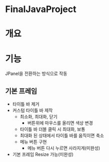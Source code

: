 # FinalJavaProject

# 개요

# 기능
 
JPanel을 전환하는 방식으로 작동


## 기본 프레임

* 타이틀 바 제거
* 커스텀 타이틀 바 제작
  * 최소화, 최대화, 닫기
    * 버튼위에 마우스를 올리면 색상 변경
  * 타이틀 바 더블 클릭 시 최대화, 보통
  * 최대화 된 상태에서 타이틀 바를 움직이면 축소
  * 메뉴 버튼 구현
    * 메뉴 버튼 다시 누르면 사라지게(미완성)
* 기본 프레임 Resize 가능(미완성)
